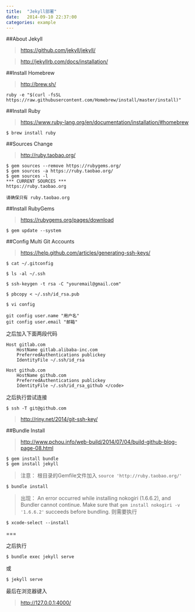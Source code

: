 ```yaml
---
title:  "Jekyll部署"
date:   2014-09-10 22:37:00
categories: example
---
```


##About Jekyll

>https://github.com/jekyll/jekyll/

>http://jekyllrb.com/docs/installation/

##Install Homebrew
>http://brew.sh/

	ruby -e "$(curl -fsSL https://raw.githubusercontent.com/Homebrew/install/master/install)"

##Install Ruby
>https://www.ruby-lang.org/en/documentation/installation/#homebrew

	$ brew install ruby

##Sources Change
>http://ruby.taobao.org/

	$ gem sources --remove https://rubygems.org/
	$ gem sources -a https://ruby.taobao.org/
	$ gem sources -l
	*** CURRENT SOURCES ***
	https://ruby.taobao.org

`请确保只有 ruby.taobao.org`

##Install RubyGems
>https://rubygems.org/pages/download

	$ gem update --system

##Config Multi Git Accounts

>https://help.github.com/articles/generating-ssh-keys/

	$ cat ~/.gitconfig  

	$ ls -al ~/.ssh

	$ ssh-keygen -t rsa -C "youremail@gmail.com"

	$ pbcopy < ~/.ssh/id_rsa.pub

	$ vi config

	git config user.name "用户名"
	git config user.email "邮箱"
	
之后加入下面两段代码

	Host gitlab.com
    	HostName gitlab.alibaba-inc.com
    	PreferredAuthentications publickey
    	IdentityFile ~/.ssh/id_rsa 
    
	Host github.com
    	HostName github.com
    	PreferredAuthentications publickey
    	IdentityFile ~/.ssh/id_rsa_github </code>
    	
之后执行尝试连接

	$ ssh -T git@github.com

>http://riny.net/2014/git-ssh-key/


##Bundle Install
>http://www.pchou.info/web-build/2014/07/04/build-github-blog-page-08.html

	$ gem install bundle
	$ gem install jekyll

>注意：
根目录的Gemfile文件加入 `source 'http://ruby.taobao.org/'`

	$ bundle install

>出现：
An error occurred while installing nokogiri (1.6.6.2), and Bundler cannot continue.
Make sure that `gem install nokogiri -v '1.6.6.2'` succeeds before bundling.
则需要执行

	$ xcode-select --install
	
===	

之后执行

	$ bundle exec jekyll serve
或
	
	$ jekyll serve
	
最后在浏览器键入

>http://127.0.0.1:4000/


